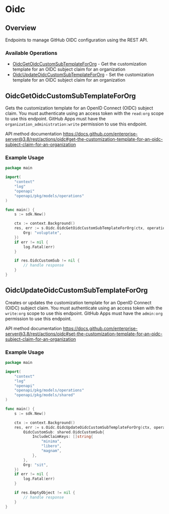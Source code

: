 # Oidc

## Overview

Endpoints to manage GitHub OIDC configuration using the REST API.

### Available Operations

* [OidcGetOidcCustomSubTemplateForOrg](#oidcgetoidccustomsubtemplatefororg) - Get the customization template for an OIDC subject claim for an organization
* [OidcUpdateOidcCustomSubTemplateForOrg](#oidcupdateoidccustomsubtemplatefororg) - Set the customization template for an OIDC subject claim for an organization

## OidcGetOidcCustomSubTemplateForOrg

Gets the customization template for an OpenID Connect (OIDC) subject claim.
You must authenticate using an access token with the `read:org` scope to use this endpoint.
GitHub Apps must have the `organization_administration:write` permission to use this endpoint.

API method documentation
<https://docs.github.com/enterprise-server@3.8/rest/actions/oidc#get-the-customization-template-for-an-oidc-subject-claim-for-an-organization>

### Example Usage

```go
package main

import(
	"context"
	"log"
	"openapi"
	"openapi/pkg/models/operations"
)

func main() {
    s := sdk.New()

    ctx := context.Background()
    res, err := s.Oidc.OidcGetOidcCustomSubTemplateForOrg(ctx, operations.OidcGetOidcCustomSubTemplateForOrgRequest{
        Org: "voluptate",
    })
    if err != nil {
        log.Fatal(err)
    }

    if res.OidcCustomSub != nil {
        // handle response
    }
}
```

## OidcUpdateOidcCustomSubTemplateForOrg

Creates or updates the customization template for an OpenID Connect (OIDC) subject claim.
You must authenticate using an access token with the `write:org` scope to use this endpoint.
GitHub Apps must have the `admin:org` permission to use this endpoint.

API method documentation
<https://docs.github.com/enterprise-server@3.8/rest/actions/oidc#set-the-customization-template-for-an-oidc-subject-claim-for-an-organization>

### Example Usage

```go
package main

import(
	"context"
	"log"
	"openapi"
	"openapi/pkg/models/operations"
	"openapi/pkg/models/shared"
)

func main() {
    s := sdk.New()

    ctx := context.Background()
    res, err := s.Oidc.OidcUpdateOidcCustomSubTemplateForOrg(ctx, operations.OidcUpdateOidcCustomSubTemplateForOrgRequest{
        OidcCustomSub: shared.OidcCustomSub{
            IncludeClaimKeys: []string{
                "minima",
                "libero",
                "magnam",
            },
        },
        Org: "sit",
    })
    if err != nil {
        log.Fatal(err)
    }

    if res.EmptyObject != nil {
        // handle response
    }
}
```
